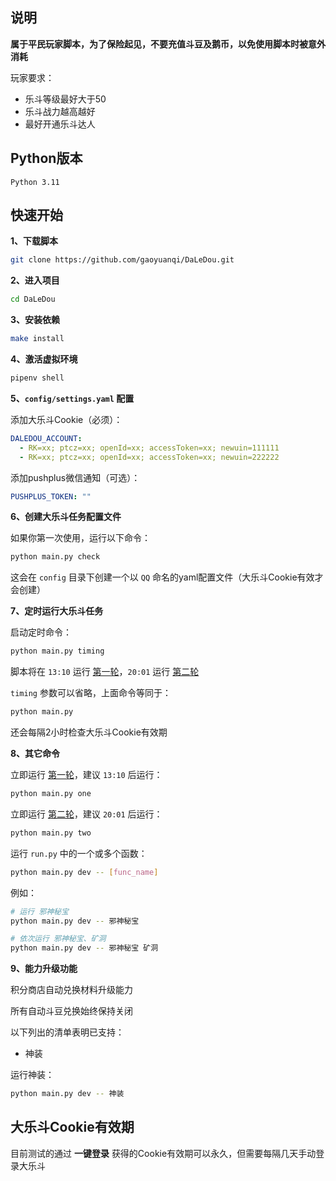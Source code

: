 ## 说明

**属于平民玩家脚本，为了保险起见，不要充值斗豆及鹅币，以免使用脚本时被意外消耗**

玩家要求：
- 乐斗等级最好大于50
- 乐斗战力越高越好
- 最好开通乐斗达人


## Python版本

```
Python 3.11
```


## 快速开始

**1、下载脚本**
```sh
git clone https://github.com/gaoyuanqi/DaLeDou.git
```

**2、进入项目**
```sh
cd DaLeDou
```

**3、安装依赖**
```sh
make install
```

**4、激活虚拟环境**
```sh
pipenv shell
```

**5、`config/settings.yaml` 配置**

添加大乐斗Cookie（必须）：
```yaml
DALEDOU_ACCOUNT:
  - RK=xx; ptcz=xx; openId=xx; accessToken=xx; newuin=111111
  - RK=xx; ptcz=xx; openId=xx; accessToken=xx; newuin=222222
```

添加pushplus微信通知（可选）：
```yaml
PUSHPLUS_TOKEN: ""
```

**6、创建大乐斗任务配置文件**

如果你第一次使用，运行以下命令：
```sh
python main.py check
```
这会在 `config` 目录下创建一个以 `QQ` 命名的yaml配置文件（大乐斗Cookie有效才会创建）

**7、定时运行大乐斗任务**

启动定时命令：
```sh
python main.py timing
```
脚本将在 `13:10` 运行 [第一轮](https://www.gaoyuanqi.cn/python-daledou/?highlight=%E5%A4%A7%E4%B9%90%E6%96%97#%E7%AC%AC%E4%B8%80%E8%BD%AE)，`20:01` 运行 [第二轮](https://www.gaoyuanqi.cn/python-daledou/?highlight=%E5%A4%A7%E4%B9%90%E6%96%97#%E7%AC%AC%E4%BA%8C%E8%BD%AE)

`timing` 参数可以省略，上面命令等同于：
```sh
python main.py
```

还会每隔2小时检查大乐斗Cookie有效期

**8、其它命令**

立即运行 [第一轮](https://www.gaoyuanqi.cn/python-daledou/?highlight=%E5%A4%A7%E4%B9%90%E6%96%97#%E7%AC%AC%E4%B8%80%E8%BD%AE)，建议 `13:10` 后运行：
```sh
python main.py one
```

立即运行 [第二轮](https://www.gaoyuanqi.cn/python-daledou/?highlight=%E5%A4%A7%E4%B9%90%E6%96%97#%E7%AC%AC%E4%BA%8C%E8%BD%AE)，建议 `20:01` 后运行：
```sh
python main.py two
```

运行 `run.py` 中的一个或多个函数：
```sh
python main.py dev -- [func_name]
```

例如：
```sh
# 运行 邪神秘宝
python main.py dev -- 邪神秘宝

# 依次运行 邪神秘宝、矿洞
python main.py dev -- 邪神秘宝 矿洞
```

**9、能力升级功能**

积分商店自动兑换材料升级能力

所有自动斗豆兑换始终保持关闭

以下列出的清单表明已支持：
- 神装

运行神装：
```sh
python main.py dev -- 神装
```


## 大乐斗Cookie有效期

目前测试的通过 **一键登录** 获得的Cookie有效期可以永久，但需要每隔几天手动登录大乐斗
